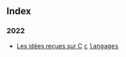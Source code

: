 ## Index

### 2022

* [Les idées reçues sur C](/langages/c/debunk-c) [<kbd>c</kbd>](/langages/c) [<kbd>langages</kbd>](/langages)
